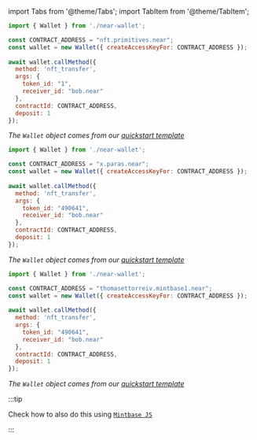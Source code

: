 import Tabs from '@theme/Tabs';
import TabItem from '@theme/TabItem';

<Tabs groupId="nft-contract-tabs" className="file-tabs">
<TabItem value="NFT Primitive" label="Reference" default>

```js
import { Wallet } from './near-wallet';

const CONTRACT_ADDRESS = "nft.primitives.near";
const wallet = new Wallet({ createAccessKeyFor: CONTRACT_ADDRESS });
 
await wallet.callMethod({
  method: 'nft_transfer',
  args: {
    token_id: "1",
    receiver_id: "bob.near"
  },
  contractId: CONTRACT_ADDRESS,
  deposit: 1
});
```

_The `Wallet` object comes from our [quickstart template](https://github.com/near-examples/hello-near-examples/blob/main/frontend/near-wallet.js)_

</TabItem>

<TabItem value="Paras" label="Paras">

```js
import { Wallet } from './near-wallet';

const CONTRACT_ADDRESS = "x.paras.near";
const wallet = new Wallet({ createAccessKeyFor: CONTRACT_ADDRESS });
 
await wallet.callMethod({
  method: 'nft_transfer',
  args: {
    token_id: "490641",
    receiver_id: "bob.near"
  },
  contractId: CONTRACT_ADDRESS,
  deposit: 1
});
```

_The `Wallet` object comes from our [quickstart template](https://github.com/near-examples/hello-near-examples/blob/main/frontend/near-wallet.js)_

</TabItem>

<TabItem value="Mintbase" label="Mintbase">

```js
import { Wallet } from './near-wallet';

const CONTRACT_ADDRESS = "thomasettorreiv.mintbase1.near";
const wallet = new Wallet({ createAccessKeyFor: CONTRACT_ADDRESS });
 
await wallet.callMethod({
  method: 'nft_transfer',
  args: {
    token_id: "490641",
    receiver_id: "bob.near"
  },
  contractId: CONTRACT_ADDRESS,
  deposit: 1
});
```

_The `Wallet` object comes from our [quickstart template](https://github.com/near-examples/hello-near-examples/blob/main/frontend/near-wallet.js)_

:::tip

Check how to also do this using [`Mintbase JS`](https://docs.mintbase.xyz/dev/mintbase-sdk-ref/sdk/transfer)

:::

</TabItem>

</Tabs>
